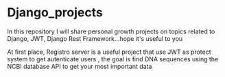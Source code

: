 # Django_projects
In this repository I will share personal growth projects on topics related to Django, JWT, Django Rest Framework...hope it's useful to you

At first place, Registro server is a useful project that use JWT as protect system to get autenticate users , the goal is find DNA sequences using the NCBI database API to get your most important data
